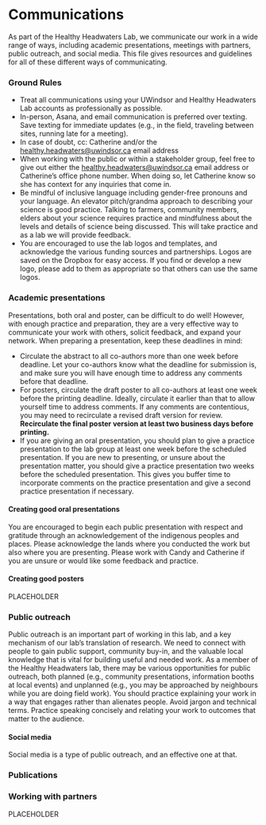 # Communications
As part of the Healthy Headwaters Lab, we communicate our work in a wide range of ways, including academic presentations, meetings with partners, public outreach, and social media. This file gives resources and guidelines for all of these different ways of communicating.

### Ground Rules
* Treat all communications using your UWindsor and Healthy Headwaters Lab accounts as professionally as possible.
* In-person, Asana, and email communication is preferred over texting. Save texting for immediate updates (e.g., in the field, traveling between sites, running late for a meeting).
* In case of doubt, cc: Catherine and/or the healthy.headwaters@uwindsor.ca email address
* When working with the public or within a stakeholder group, feel free to give out either the healthy.headwaters@uwindsor.ca email address or Catherine’s office phone number. When doing so, let Catherine know so she has context for any inquiries that come in.
* Be mindful of inclusive language including gender-free pronouns and your language. An elevator pitch/grandma approach to describing your science is good practice. Talking to farmers, community members, elders about your science requires practice and mindfulness about the levels and details of science being discussed. This will take practice and as a lab we will provide feedback.
* You are encouraged to use the lab logos and templates, and acknowledge the various funding sources and partnerships. Logos are saved on the Dropbox for easy access. If you find or develop a new logo, please add to them as appropriate so that others can use the same logos.


### Academic presentations
Presentations, both oral and poster, can be difficult to do well! However, with enough practice and preparation, they are a very effective way to communicate your work with others, solicit feedback, and expand your network.
When preparing a presentation, keep these deadlines in mind:
* Circulate the abstract to all co-authors more than one week before deadline. Let your co-authors know what the deadline for submission is, and make sure you will have enough time to address any comments before that deadline.
* For posters, circulate the draft poster to all co-authors at least one week before the printing deadline. Ideally, circulate it earlier than that to allow yourself time to address comments. If any comments are contentious, you may need to recirculate a revised draft version for review. **Recirculate the final poster version at least two business days before printing.**
* If you are giving an oral presentation, you should plan to give a practice presentation to the lab group at least one week before the scheduled presentation. If you are new to presenting, or unsure about the presentation matter, you should give a practice presentation two weeks before the scheduled presentation. This gives you buffer time to incorporate comments on the practice presentation and give a second practice presentation if necessary.

#### Creating good oral presentations
You are encouraged to begin each public presentation with respect and gratitude through an acknowledgement of the indigenous peoples and places. Please acknowledge the lands where you conducted the work but also where you are presenting. Please work with Candy and Catherine if you are unsure or would like some feedback and practice.

#### Creating good posters
PLACEHOLDER

### Public outreach
Public outreach is an important part of working in this lab, and a key mechanism of our lab’s translation of research. We need to connect with people to gain public support, community buy-in, and the valuable local knowledge that is vital for building useful and needed work.
As a member of the Healthy Headwaters lab, there may be various opportunities for public outreach, both planned (e.g., community presentations, information booths at local events) and unplanned (e.g., you may be approached by neighbours while you are doing field work). You should practice explaining your work in a way that engages rather than alienates people. Avoid jargon and technical terms. Practice speaking concisely and relating your work to outcomes that matter to the audience. 

#### Social media
Social media is a type of public outreach, and an effective one at that.

### Publications

### Working with partners
PLACEHOLDER
